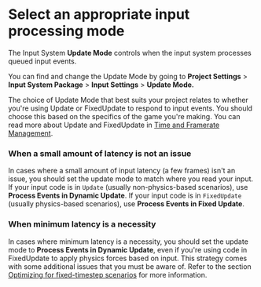 # Select an appropriate input processing mode

The Input System **Update Mode** controls when the input system processes queued input events.

You can find and change the Update Mode by going to **Project Settings** \> **Input System Package** \> **Input Settings** \> **Update Mode.**

The choice of Update Mode that best suits your project relates to whether you're using Update or FixedUpdate to respond to input events. You should choose this based on the specifics of the game you're making. You can read more about Update and FixedUpdate in [Time and Framerate Management](https://docs.unity3d.com/Manual/TimeFrameManagement.html).

### When a small amount of latency is not an issue

In cases where a small amount of input latency (a few frames) isn't an issue, you should set the update mode to match where you read your input. If your input code is in `Update` (usually non-physics-based scenarios), use **Process Events in Dynamic Update**. If your input code is in `FixedUpdate` (usually physics-based scenarios), use **Process Events in Fixed Update**. 

### When minimum latency is a necessity

In cases where minimum latency is a necessity, you should set the update mode to **Process Events in Dynamic Update**, even if you're using code in FixedUpdate to apply physics forces based on input. This strategy comes with some additional issues that you must be aware of. Refer to the section [Optimizing for fixed-timestep scenarios](\#optimize-for-fixed-timestep-scenarios-(task)) for more information. 

